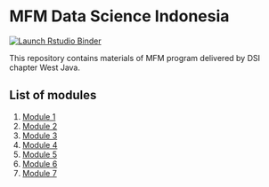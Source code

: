 # MFM Data Science Indonesia

<!-- badges: start -->
[![Launch Rstudio Binder](http://mybinder.org/badge.svg)](https://mybinder.org/v2/gh/aswansyahputra/mfm-dsi/master?urlpath=rstudio)
<!-- badges: end -->

This repository contains materials of MFM program delivered by DSI chapter West Java.

## List of modules

1. [Module 1](https://github.com/aswansyahputra/mfm-dsi/blob/master/vignettes/MFM-R-M1.md)
2. [Module 2](https://github.com/aswansyahputra/mfm-dsi/blob/master/vignettes/MFM-R-M2.md)
3. [Module 3](https://github.com/aswansyahputra/mfm-dsi/blob/master/vignettes/MFM-R-M3.md)
4. [Module 4](https://github.com/aswansyahputra/mfm-dsi/blob/master/vignettes/MFM-R-M4.md)
5. [Module 5](https://github.com/aswansyahputra/mfm-dsi/blob/master/vignettes/MFM-R-M5.md)
6. [Module 6](https://github.com/aswansyahputra/mfm-dsi/blob/master/vignettes/MFM-R-M6.md)
7. [Module 7](https://github.com/aswansyahputra/mfm-dsi/blob/master/vignettes/MFM-R-M7.md)

